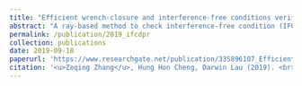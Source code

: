 ```yaml
---
title: "Efficient wrench-closure and interference-free conditions verification for cable-driven parallel robot trajectories using a ray-based method"
abstract: "A ray-based method to check interference-free condition (IFC) and wrench-closure condition (WCC) along the given polynomial paths for cable-driven parallel robots (CDPRs). <br/><img src='/images/publications/2019_ifcdpr.jpg'>"
permalink: /publication/2019_ifcdpr
collection: publications
date: 2019-09-18
paperurl: 'https://www.researchgate.net/publication/335896107_Efficient_Wrench-Closure_and_Interference_Free_Conditions_Verification_for_Cable-Driven_Parallel_Robot_Trajectories_Using_a_Ray-Based_Method'
citation: '<u>Zeqing Zhang</u>, Hung Hon Cheng, Darwin Lau (2019). <br><i>IEEE Robotics and Automation Letters</i>.'
---
```


